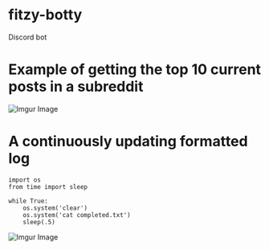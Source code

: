 # fitzy-botty
Discord bot

# Example of getting the top 10 current posts in a subreddit
![Imgur Image](https://i.imgur.com/qFLHvQv.png)
# A continuously updating formatted log

```python3
import os
from time import sleep

while True:
    os.system('clear')
    os.system('cat completed.txt')
    sleep(.5)
```
![Imgur Image](https://i.imgur.com/a0f6u2S.png)
